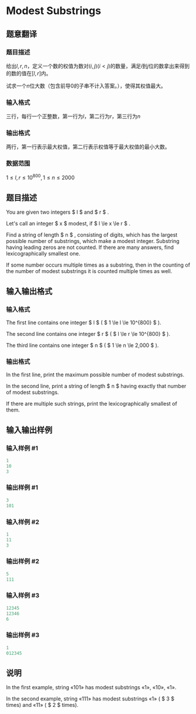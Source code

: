 # Modest Substrings

## 题意翻译

### 题目描述

给出$l,r,n$，定义一个数的权值为数对$(i,j)(i < j)$的数量，满足$i$到$j$位的数拿出来得到的数的值在$[l,r]$内。

试求一个$n$位大数（包含前导$0$的子串不计入答案。），使得其权值最大。

### 输入格式

三行，每行一个正整数，第一行为$l$，第二行为$r$，第三行为$n$

### 输出格式

两行，第一行表示最大权值，第二行表示权值等于最大权值的最小大数。

### 数据范围

$1 \leq l,r \leq 10^{800} , 1 \leq n \leq 2000$

## 题目描述

You are given two integers $ l $ and $ r $ .

Let's call an integer $ x $ modest, if $ l \le x \le r $ .

Find a string of length $ n $ , consisting of digits, which has the largest possible number of substrings, which make a modest integer. Substring having leading zeros are not counted. If there are many answers, find lexicographically smallest one.

If some number occurs multiple times as a substring, then in the counting of the number of modest substrings it is counted multiple times as well.

## 输入输出格式

### 输入格式

The first line contains one integer $ l $ ( $ 1 \le l \le 10^{800} $ ).

The second line contains one integer $ r $ ( $ l \le r \le 10^{800} $ ).

The third line contains one integer $ n $ ( $ 1 \le n \le 2\,000 $ ).

### 输出格式

In the first line, print the maximum possible number of modest substrings.

In the second line, print a string of length $ n $ having exactly that number of modest substrings.

If there are multiple such strings, print the lexicographically smallest of them.

## 输入输出样例

### 输入样例 #1

```cpp
1
10
3

```
### 输出样例 #1

```cpp
3
101

```
### 输入样例 #2

```cpp
1
11
3

```
### 输出样例 #2

```cpp
5
111

```
### 输入样例 #3

```cpp
12345
12346
6

```
### 输出样例 #3

```cpp
1
012345

```
## 说明

In the first example, string «101» has modest substrings «1», «10», «1».

In the second example, string «111» has modest substrings «1» ( $ 3 $ times) and «11» ( $ 2 $ times).

